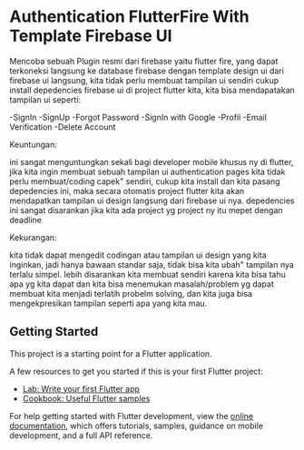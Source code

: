 # Authentication FlutterFire With Template Firebase UI

Mencoba sebuah Plugin resmi dari firebase yaitu flutter fire, yang dapat terkoneksi langsung ke database firebase
dengan template design ui dari firebase ui langsung, kita tidak perlu membuat tampilan ui sendiri
cukup install depedencies firebase ui di project flutter kita, kita bisa mendapatakan tampilan ui seperti:

-SignIn
-SignUp
-Forgot Password
-SignIn with Google
-Profil
-Email Verification
-Delete Account

Keuntungan: 

ini sangat menguntungkan sekali bagi developer mobile khusus ny di flutter, jika kita ingin membuat sebuah tampilan ui authentication pages
kita tidak perlu membuat/coding capek" sendiri, cukup kita install dan kita pasang depedencies ini, maka secara otomatis project flutter kita
akan mendapatkan tampilan ui design langsung dari firebase ui nya.
depedencies ini sangat disarankan jika kita ada project yg project ny itu mepet dengan deadline

Kekurangan:

kita tidak dapat mengedit codingan atau tampilan ui design yang kita inginkan, jadi hanya bawaan standar saja, tidak bisa kita ubah" tampilan nya
terlalu simpel.
lebih disarankan kita membuat sendiri karena kita bisa tahu apa yg kita dapat dan kita bisa menemukan masalah/problem yg dapat membuat kita menjadi terlatih probelm solving, dan kita juga bisa mengekpresikan tampilan seperti apa yang kita mau.

## Getting Started

This project is a starting point for a Flutter application.

A few resources to get you started if this is your first Flutter project:

- [Lab: Write your first Flutter app](https://docs.flutter.dev/get-started/codelab)
- [Cookbook: Useful Flutter samples](https://docs.flutter.dev/cookbook)

For help getting started with Flutter development, view the
[online documentation](https://docs.flutter.dev/), which offers tutorials,
samples, guidance on mobile development, and a full API reference.
